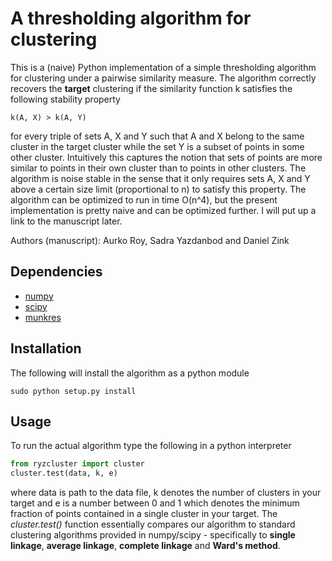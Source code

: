 # A thresholding algorithm for clustering

This is a (naive) Python implementation of a simple thresholding algorithm for clustering under a pairwise
 similarity measure. The algorithm correctly recovers the **target** clustering if the similarity
 function k satisfies the following stability property

```
k(A, X) > k(A, Y) 
```

for every triple of sets A, X and Y such that A and X belong to the same cluster in the target cluster
while the set Y is a subset of points in some other cluster. Intuitively this captures the notion that sets of points
 are more similar to points in their own cluster than to points in other clusters. The algorithm is noise 
stable in the sense that it only requires sets A, X and Y above a certain size limit (proportional to n) to
 satisfy this property. The algorithm can be optimized to run in time O(n^4), but the present implementation
 is pretty naive and can be optimized further. I will put up a link to the manuscript later.

Authors (manuscript): Aurko Roy, Sadra Yazdanbod and Daniel Zink

## Dependencies
 - [numpy](http://www.numpy.org/)
 - [scipy](http://www.scipy.org/)
 - [munkres](https://pypi.python.org/pypi/munkres/)

## Installation
The following will install the algorithm as a python module

```shell
sudo python setup.py install
```

## Usage
To run the actual algorithm type the following in a python interpreter

```python
from ryzcluster import cluster
cluster.test(data, k, e)
```
where data is path to the data file, k denotes the number of clusters in your target and e is a number
between 0 and 1 which denotes the minimum fraction of points contained in a single cluster in your target.
The *cluster.test()* function essentially compares our algorithm to standard clustering algorithms provided
in numpy/scipy - specifically to **single linkage**, **average linkage**, **complete linkage** and **Ward's method**.
